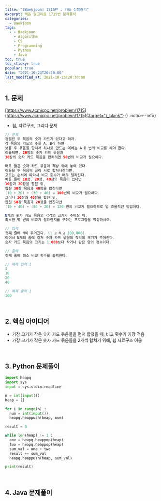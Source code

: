 ```yaml
---
title: "[Baekjoon] 1715번 : 카드 정렬하기"
excerpt: 백준 알고리즘 1715번 문제풀이
categories:
  - Baekjoon
tags:
  - - Baekjoon
    - Algorithm
    - CS
    - Programming
    - Python
    - Java
toc: true
toc_sticky: true
popular: true
date: "2021-10-23T20:30:00"
last_modified_at: 2021-10-23T20:30:00
---
```


## 1. 문제

[https://www.acmicpc.net/problem/1715](https://www.acmicpc.net/problem/1715){:target="\_blank"}
{: .notice--info}

- 힙, 자료구조, 그리디 문제

```java
// 문제
정렬된 두 묶음의 숫자 카드가 있다고 하자.
각 묶음의 카드의 수를 A, B라 하면
보통 두 묶음을 합쳐서 하나로 만드는 데에는 A+B 번의 비교를 해야 한다.
이를테면, 20장의 숫자 카드 묶음과
30장의 숫자 카드 묶음을 합치려면 50번의 비교가 필요하다.

매우 많은 숫자 카드 묶음이 책상 위에 놓여 있다.
이들을 두 묶음씩 골라 서로 합쳐나간다면,
고르는 순서에 따라서 비교 횟수가 매우 달라진다.
예를 들어 10장, 20장, 40장의 묶음이 있다면
10장과 20장을 합친 뒤,
합친 30장 묶음과 40장을 합친다면
(10 + 20) + (30 + 40) = 100번의 비교가 필요하다.
그러나 10장과 40장을 합친 뒤,
합친 50장 묶음과 20장을 합친다면
(10 + 40) + (50 + 20) = 120 번의 비교가 필요하므로 덜 효율적인 방법이다.

N개의 숫자 카드 묶음의 각각의 크기가 주어질 때,
최소한 몇 번의 비교가 필요한지를 구하는 프로그램을 작성하시오.

// 입력
첫째 줄에 N이 주어진다. (1 ≤ N ≤ 100,000)
이어서 N개의 줄에 걸쳐 숫자 카드 묶음의 각각의 크기가 주어진다.
숫자 카드 묶음의 크기는 1,000보다 작거나 같은 양의 정수이다.

// 출력
첫째 줄에 최소 비교 횟수를 출력한다.

// 예제 입력 1
3
10
20
40

// 예제 출력 1
100
```

<br>

## 2. 핵심 아이디어

- 가장 크기가 작은 숫자 카드 묶음들을 먼저 합쳤을 때, 비교 횟수가 가장 적음
- 가장 크기가 작은 숫자 카드 묶음들을 2개씩 합치기 위해, 힙 자료구조 이용

<br>

## 3. Python 문제풀이

```python
import heapq
import sys
input = sys.stdin.readline

n = int(input())
heap = []

for i in range(n) :
  num = int(input())
  heapq.heappush(heap, num)

result = 0

while len(heap) != 1 :
  one = heapq.heappop(heap)
  two = heapq.heappop(heap)
  sum_val = one + two
  result += sum_val
  heapq.heappush(heap, sum_val)

print(result)
```

<br>

## 4. Java 문제풀이

```java

```
